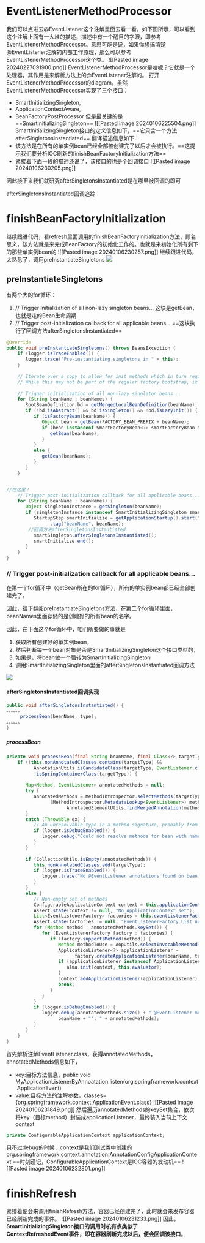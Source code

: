 # EventListenerMethodProcessor

我们可以点进去@EventListener这个注解里面去看一看，如下图所示，可以看到这个注解上面有一大堆的描述，描述中有一个醒目的字眼，即参考EventListenerMethodProcessor。意思可能是说，如果你想搞清楚@EventListener注解的内部工作原理，那么可以参考EventListenerMethodProcessor这个类。
![[Pasted image 20240227091900.png]]
EventListenerMethodProcessor是啥呢？它就是一个处理器，其作用是来解析方法上的@EventListener注解的。
打开EventListenerMethodProcessor的diagram，虽然EventListenerMethodProcessor实现了三个接口：
- SmartInitializingSingleton, 
- ApplicationContextAware, 
- BeanFactoryPostProcessor
但是最关键的是==SmartInitializingSingleton==
![[Pasted image 20240106225504.png]]
SmartInitializingSingleton接口的定义信息如下，==它只含一个方法afterSingletonsInstantiated== 
翻译描述信息如下：
- 该方法是在所有的单实例bean已经全部被创建完了以后才会被执行。==这提示我们要分析IOC刷新的finishBeanFactoryInitialization方法==
- 紧接着下面一段的描述还说了，该接口的也是个回调接口
![[Pasted image 20240106230205.png]]

因此接下来我们就研究afterSingletonsInstantiated是在哪里被回调的即可

 afterSingletonsInstantiated回调追踪
# finishBeanFactoryInitialization
继续跟进代码，看refresh里面调用的finishBeanFactoryInitialization方法，顾名思义，该方法就是来完成BeanFactory的初始化工作的。也就是来初始化所有剩下的那些单实例bean的
![[Pasted image 20240106230257.png]]
继续跟进代码，太熟悉了，调用preInstantiateSingletons
![](https://x3r1317gt9.feishu.cn/space/api/box/stream/download/asynccode/?code=OTk1YmE1NmYwZTZmOWE2Y2M5NTlhMGQ0ZTAyYTQ0Y2JfS2REaFF4NUJOckZ6Rm1sdkpLczlFQVFoZ0ZUYzcxOThfVG9rZW46UFdka2J3cEJWbzRON214SXNPZmNMOEVubjZmXzE3MDQ1NTIwMjA6MTcwNDU1NTYyMF9WNA)

## preInstantiateSingletons
有两个大的for循环：
1. // Trigger initialization of all non-lazy singleton beans... 这块是getBean，也就是走的Bean生命周期
2. // Trigger post-initialization callback for all applicable beans... ==这块执行了回调方法afterSingletonsInstantiated==
```java
@Override  
public void preInstantiateSingletons() throws BeansException {  
    if (logger.isTraceEnabled()) {  
       logger.trace("Pre-instantiating singletons in " + this);  
    }  
  
    // Iterate over a copy to allow for init methods which in turn register new bean definitions.  
    // While this may not be part of the regular factory bootstrap, it does otherwise work fine.    List<String> beanNames = new ArrayList<>(this.beanDefinitionNames);  
  
    // Trigger initialization of all non-lazy singleton beans...  
    for (String beanName : beanNames) {  
       RootBeanDefinition bd = getMergedLocalBeanDefinition(beanName);  
       if (!bd.isAbstract() && bd.isSingleton() && !bd.isLazyInit()) {  
          if (isFactoryBean(beanName)) {  
             Object bean = getBean(FACTORY_BEAN_PREFIX + beanName);  
             if (bean instanceof SmartFactoryBean<?> smartFactoryBean && smartFactoryBean.isEagerInit()) {  
                getBean(beanName);  
             }  
          }  
          else {  
             getBean(beanName);  
          }  
       }  
    }  


//在这里！
    // Trigger post-initialization callback for all applicable beans...  
    for (String beanName : beanNames) {  
       Object singletonInstance = getSingleton(beanName);  
       if (singletonInstance instanceof SmartInitializingSingleton smartSingleton) {  
          StartupStep smartInitialize = getApplicationStartup().start("spring.beans.smart-initialize")  
                .tag("beanName", beanName);  
        //回调方法afterSingletonsInstantiated
          smartSingleton.afterSingletonsInstantiated();  
          smartInitialize.end();  
       }  
    }  
}
```
### // Trigger post-initialization callback for all applicable beans...
在第一个for循环中（getBean所在的for循环），所有的单实例bean都已经全部创建完了。

因此，往下翻阅preInstantiateSingletons方法，在第二个for循环里面，beanNames里面存储的是创建好的所有bean的名字。

因此，在下面这个for循环中，咱们所要做的事就是
1. 获取所有创建好的单实例bean，
2. 然后判断每一个bean对象是否是SmartInitializingSingleton这个接口类型的，
3. 如果是，将bean做一个强转为SmartInitializingSingleton
4. 调用SmartInitializingSingleton里面的afterSingletonsInstantiated回调方法

![](https://x3r1317gt9.feishu.cn/space/api/box/stream/download/asynccode/?code=ZmZhMzBhODM2Y2Q5MDFkYjljMWM3ZGExNjk5NzY2NjVfbXB0eXlKekhMcHlncUY1WUFOeFdIOUEyYUFxcjAyUWxfVG9rZW46WmlkbWJtaHhOb2ZLNUZ4czViRWNaMXp3bllmXzE3MDQ1NTIwMjA6MTcwNDU1NTYyMF9WNA)
#### afterSingletonsInstantiated回调实现

```java
public void afterSingletonsInstantiated() {  
。。。。。。
     processBean(beanName, type);  
。。。。。。
}
```

##### processBean
```java
private void processBean(final String beanName, final Class<?> targetType) {  
    if (!this.nonAnnotatedClasses.contains(targetType) &&  
          AnnotationUtils.isCandidateClass(targetType, EventListener.class) &&  
          !isSpringContainerClass(targetType)) {  
  
       Map<Method, EventListener> annotatedMethods = null;  
       try {  
          annotatedMethods = MethodIntrospector.selectMethods(targetType,  
                (MethodIntrospector.MetadataLookup<EventListener>) method ->  
                      AnnotatedElementUtils.findMergedAnnotation(method, EventListener.class));  
       }  
       catch (Throwable ex) {  
          // An unresolvable type in a method signature, probably from a lazy bean - let's ignore it.  
          if (logger.isDebugEnabled()) {  
             logger.debug("Could not resolve methods for bean with name '" + beanName + "'", ex);  
          }  
       }  
  
       if (CollectionUtils.isEmpty(annotatedMethods)) {  
          this.nonAnnotatedClasses.add(targetType);  
          if (logger.isTraceEnabled()) {  
             logger.trace("No @EventListener annotations found on bean class: " + targetType.getName());  
          }  
       }  
       else {  
          // Non-empty set of methods  
          ConfigurableApplicationContext context = this.applicationContext;  
          Assert.state(context != null, "No ApplicationContext set");  
          List<EventListenerFactory> factories = this.eventListenerFactories;  
          Assert.state(factories != null, "EventListenerFactory List not initialized");  
          for (Method method : annotatedMethods.keySet()) {  
             for (EventListenerFactory factory : factories) {  
                if (factory.supportsMethod(method)) {  
                   Method methodToUse = AopUtils.selectInvocableMethod(method, context.getType(beanName));  
                   ApplicationListener<?> applicationListener =  
                         factory.createApplicationListener(beanName, targetType, methodToUse);  
                   if (applicationListener instanceof ApplicationListenerMethodAdapter alma) {  
                      alma.init(context, this.evaluator);  
                   }  
                   context.addApplicationListener(applicationListener);  
                   break;  
                }  
             }  
          }  
          if (logger.isDebugEnabled()) {  
             logger.debug(annotatedMethods.size() + " @EventListener methods processed on bean '" +  
                   beanName + "': " + annotatedMethods);  
          }  
       }  
    }  
}
```
首先解析注解EventListener.class，获得annotatedMethods，annotatedMethods信息如下，
- key:目标方法信息，public void MyApplicationListenerByAnnoatation.listen(org.springframework.context.ApplicationEvent)
- value:目标方法的注解参数，classes={org.springframework.context.ApplicationEvent.class}
![[Pasted image 20240106231849.png]]
然后遍历annotatedMethods的keySet集合，依次将key（目标method）封装成applicationListener，最终装入当前上下文context
```java
private ConfigurableApplicationContext applicationContext;
```
只不过debug的时候，context是我们测试类中创建的org.springframework.context.annotation.AnnotationConfigApplicationContext
==时刻谨记，ConfigurableApplicationContext是IOC容器的发动机==
![[Pasted image 20240106232801.png]]
# finishRefresh
紧接着便会来调用finishRefresh方法，容器已经创建完了，此时就会来发布容器已经刷新完成的事件。
![[Pasted image 20240106231233.png]]
因此，**SmartInitializingSingleton接口的调用时机有点类似于ContextRefreshedEvent事件，即在容器刷新完成以后，便会回调该接口**。